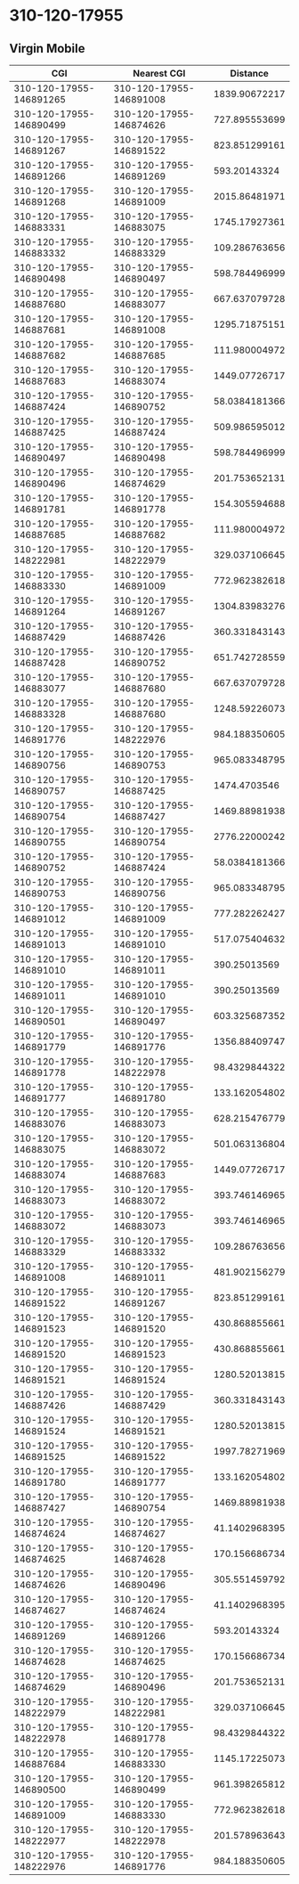 # 310-120-17955
## Virgin Mobile


| CGI | Nearest CGI | Distance |
|-----|-------------|----------|
| 310-120-17955-146891265 | 310-120-17955-146891008 | 1839.90672217 |
| 310-120-17955-146890499 | 310-120-17955-146874626 | 727.895553699 |
| 310-120-17955-146891267 | 310-120-17955-146891522 | 823.851299161 |
| 310-120-17955-146891266 | 310-120-17955-146891269 | 593.20143324 |
| 310-120-17955-146891268 | 310-120-17955-146891009 | 2015.86481971 |
| 310-120-17955-146883331 | 310-120-17955-146883075 | 1745.17927361 |
| 310-120-17955-146883332 | 310-120-17955-146883329 | 109.286763656 |
| 310-120-17955-146890498 | 310-120-17955-146890497 | 598.784496999 |
| 310-120-17955-146887680 | 310-120-17955-146883077 | 667.637079728 |
| 310-120-17955-146887681 | 310-120-17955-146891008 | 1295.71875151 |
| 310-120-17955-146887682 | 310-120-17955-146887685 | 111.980004972 |
| 310-120-17955-146887683 | 310-120-17955-146883074 | 1449.07726717 |
| 310-120-17955-146887424 | 310-120-17955-146890752 | 58.0384181366 |
| 310-120-17955-146887425 | 310-120-17955-146887424 | 509.986595012 |
| 310-120-17955-146890497 | 310-120-17955-146890498 | 598.784496999 |
| 310-120-17955-146890496 | 310-120-17955-146874629 | 201.753652131 |
| 310-120-17955-146891781 | 310-120-17955-146891778 | 154.305594688 |
| 310-120-17955-146887685 | 310-120-17955-146887682 | 111.980004972 |
| 310-120-17955-148222981 | 310-120-17955-148222979 | 329.037106645 |
| 310-120-17955-146883330 | 310-120-17955-146891009 | 772.962382618 |
| 310-120-17955-146891264 | 310-120-17955-146891267 | 1304.83983276 |
| 310-120-17955-146887429 | 310-120-17955-146887426 | 360.331843143 |
| 310-120-17955-146887428 | 310-120-17955-146890752 | 651.742728559 |
| 310-120-17955-146883077 | 310-120-17955-146887680 | 667.637079728 |
| 310-120-17955-146883328 | 310-120-17955-146887680 | 1248.59226073 |
| 310-120-17955-146891776 | 310-120-17955-148222976 | 984.188350605 |
| 310-120-17955-146890756 | 310-120-17955-146890753 | 965.083348795 |
| 310-120-17955-146890757 | 310-120-17955-146887425 | 1474.4703546 |
| 310-120-17955-146890754 | 310-120-17955-146887427 | 1469.88981938 |
| 310-120-17955-146890755 | 310-120-17955-146890754 | 2776.22000242 |
| 310-120-17955-146890752 | 310-120-17955-146887424 | 58.0384181366 |
| 310-120-17955-146890753 | 310-120-17955-146890756 | 965.083348795 |
| 310-120-17955-146891012 | 310-120-17955-146891009 | 777.282262427 |
| 310-120-17955-146891013 | 310-120-17955-146891010 | 517.075404632 |
| 310-120-17955-146891010 | 310-120-17955-146891011 | 390.25013569 |
| 310-120-17955-146891011 | 310-120-17955-146891010 | 390.25013569 |
| 310-120-17955-146890501 | 310-120-17955-146890497 | 603.325687352 |
| 310-120-17955-146891779 | 310-120-17955-146891776 | 1356.88409747 |
| 310-120-17955-146891778 | 310-120-17955-148222978 | 98.4329844322 |
| 310-120-17955-146891777 | 310-120-17955-146891780 | 133.162054802 |
| 310-120-17955-146883076 | 310-120-17955-146883073 | 628.215476779 |
| 310-120-17955-146883075 | 310-120-17955-146883072 | 501.063136804 |
| 310-120-17955-146883074 | 310-120-17955-146887683 | 1449.07726717 |
| 310-120-17955-146883073 | 310-120-17955-146883072 | 393.746146965 |
| 310-120-17955-146883072 | 310-120-17955-146883073 | 393.746146965 |
| 310-120-17955-146883329 | 310-120-17955-146883332 | 109.286763656 |
| 310-120-17955-146891008 | 310-120-17955-146891011 | 481.902156279 |
| 310-120-17955-146891522 | 310-120-17955-146891267 | 823.851299161 |
| 310-120-17955-146891523 | 310-120-17955-146891520 | 430.868855661 |
| 310-120-17955-146891520 | 310-120-17955-146891523 | 430.868855661 |
| 310-120-17955-146891521 | 310-120-17955-146891524 | 1280.52013815 |
| 310-120-17955-146887426 | 310-120-17955-146887429 | 360.331843143 |
| 310-120-17955-146891524 | 310-120-17955-146891521 | 1280.52013815 |
| 310-120-17955-146891525 | 310-120-17955-146891522 | 1997.78271969 |
| 310-120-17955-146891780 | 310-120-17955-146891777 | 133.162054802 |
| 310-120-17955-146887427 | 310-120-17955-146890754 | 1469.88981938 |
| 310-120-17955-146874624 | 310-120-17955-146874627 | 41.1402968395 |
| 310-120-17955-146874625 | 310-120-17955-146874628 | 170.156686734 |
| 310-120-17955-146874626 | 310-120-17955-146890496 | 305.551459792 |
| 310-120-17955-146874627 | 310-120-17955-146874624 | 41.1402968395 |
| 310-120-17955-146891269 | 310-120-17955-146891266 | 593.20143324 |
| 310-120-17955-146874628 | 310-120-17955-146874625 | 170.156686734 |
| 310-120-17955-146874629 | 310-120-17955-146890496 | 201.753652131 |
| 310-120-17955-148222979 | 310-120-17955-148222981 | 329.037106645 |
| 310-120-17955-148222978 | 310-120-17955-146891778 | 98.4329844322 |
| 310-120-17955-146887684 | 310-120-17955-146883330 | 1145.17225073 |
| 310-120-17955-146890500 | 310-120-17955-146890499 | 961.398265812 |
| 310-120-17955-146891009 | 310-120-17955-146883330 | 772.962382618 |
| 310-120-17955-148222977 | 310-120-17955-148222978 | 201.578963643 |
| 310-120-17955-148222976 | 310-120-17955-146891776 | 984.188350605 |
